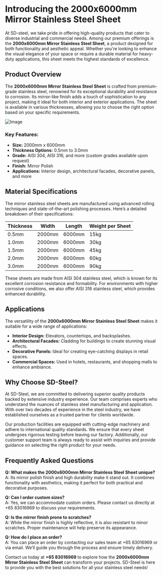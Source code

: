 # Introducing the 2000x6000mm Mirror Stainless Steel Sheet

At SD-steel, we take pride in offering high-quality products that cater to diverse industrial and commercial needs. Among our premium offerings is the **2000x6000mm Mirror Stainless Steel Sheet**, a product designed for both functionality and aesthetic appeal. Whether you're looking to enhance the visual elegance of your space or require a durable material for heavy-duty applications, this sheet meets the highest standards of excellence.

## Product Overview

The **2000x6000mm Mirror Stainless Steel Sheet** is crafted from premium-grade stainless steel, renowned for its exceptional durability and resistance to corrosion. Its mirror-like finish adds a touch of sophistication to any project, making it ideal for both interior and exterior applications. The sheet is available in various thicknesses, allowing you to choose the right option based on your specific requirements.

![Image](https://github.com/user-attachments/assets/2567258e-e124-4816-932d-1809bd27ef0b)

### Key Features:
- **Size:** 2000mm x 6000mm
- **Thickness Options:** 0.5mm to 3.0mm
- **Grade:** AISI 304, AISI 316, and more (custom grades available upon request)
- **Finish:** Mirror Polish
- **Applications:** Interior design, architectural facades, decorative panels, and more

## Material Specifications

The mirror stainless steel sheets are manufactured using advanced rolling techniques and state-of-the-art polishing processes. Here’s a detailed breakdown of their specifications:

| **Thickness** | **Width** | **Length** | **Weight per Sheet** |
|---------------|-----------|------------|----------------------|
| 0.5mm         | 2000mm    | 6000mm     | 15kg                 |
| 1.0mm         | 2000mm    | 6000mm     | 30kg                 |
| 1.5mm         | 2000mm    | 6000mm     | 45kg                 |
| 2.0mm         | 2000mm    | 6000mm     | 60kg                 |
| 3.0mm         | 2000mm    | 6000mm     | 90kg                 |

These sheets are made from AISI 304 stainless steel, which is known for its excellent corrosion resistance and formability. For environments with higher corrosive conditions, we also offer AISI 316 stainless steel, which provides enhanced durability.

## Applications

The versatility of the **2000x6000mm Mirror Stainless Steel Sheet** makes it suitable for a wide range of applications:

- **Interior Design:** Elevators, countertops, and backsplashes.
- **Architectural Facades:** Cladding for buildings to create stunning visual effects.
- **Decorative Panels:** Ideal for creating eye-catching displays in retail spaces.
- **Commercial Spaces:** Used in hotels, restaurants, and shopping malls to enhance ambiance.

## Why Choose SD-Steel?

At SD-Steel, we are committed to delivering superior quality products backed by extensive industry experience. Our team comprises experts who understand the nuances of stainless steel manufacturing and application. With over two decades of experience in the steel industry, we have established ourselves as a trusted partner for clients worldwide.

Our production facilities are equipped with cutting-edge machinery and adhere to international quality standards. We ensure that every sheet undergoes rigorous testing before leaving our factory. Additionally, our customer support team is always ready to assist with inquiries and provide guidance on selecting the right product for your needs.

## Frequently Asked Questions

**Q: What makes the 2000x6000mm Mirror Stainless Steel Sheet unique?**  
A: Its mirror polish finish and high durability make it stand out. It combines functionality with aesthetics, making it perfect for both practical and decorative purposes.

**Q: Can I order custom sizes?**  
A: Yes, we can accommodate custom orders. Please contact us directly at +65 83016969 to discuss your requirements.

**Q: Is the mirror finish prone to scratches?**  
A: While the mirror finish is highly reflective, it is also resistant to minor scratches. Proper maintenance will help preserve its appearance.

**Q: How do I place an order?**  
A: You can place an order by contacting our sales team at +65 83016969 or via email. We’ll guide you through the process and ensure timely delivery.

Contact us today at **+65 83016969** to explore how the **2000x6000mm Mirror Stainless Steel Sheet** can transform your projects. SD-Steel is here to provide you with the best solutions for all your stainless steel needs!